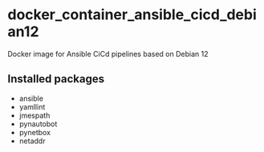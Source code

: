 # docker_container_ansible_cicd_debian12
Docker image for Ansible CiCd pipelines based on Debian 12

## Installed packages

* ansible
* yamllint
* jmespath
* pynautobot
* pynetbox
* netaddr
